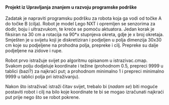 #### Projekt iz Upravljanja znanjem u razvoju programske podrške

Zadatak je napraviti programsku podršku za robota koja ga vodi od točke A do točke B (cilja). Robot je model Lego NXT i opremljen se senzorima za dodir, boju i ultrazvukom, te kreće se pomoću aktuatora. Jedan korak je fiksiran na 30 cm a rotacija na 90*x stupnjeva okreta, gdje je x broj okretaja.
Smješten je u svijetu koji je diskretiziran i podjeljen u polja dimenzija 30x30 cm koje su podjeljene na prohodna polja, prepreke i cilj. Prepreke su dalje podjeljene na zidove i rupe. 

Robot prvo istražuje svijet po algoritmu opisanom u istrazivac.cmap. Svakom polju dodjeluje koordinate i težine (prohodnom 0.5, prepreci 9999 u tablici (bazi?) za najkraći put; a prohodnom minimalno 1 i prepreci minimalno 9999 u tablici polja pri istraživanju). 

Nakon što istraživač istraži čitav svijet, trebalo bi (*nadam se*) biti moguće postaviti robot i cilj na bilo koje koordinate te bi se mogao izračunati najkraći put prije nego što se robot pokrene. 

